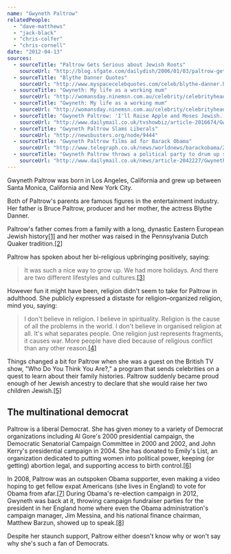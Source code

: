 ```yaml
---
name: "Gwyneth Paltrow"
relatedPeople:
  - "dave-matthews"
  - "jack-black"
  - "chris-colfer"
  - "chris-cornell"
date: "2012-04-13"
sources:
  - sourceTitle: "Paltrow Gets Serious about Jewish Roots"
    sourceUrl: "http://blog.sfgate.com/dailydish/2006/01/03/paltrow-gets-serious-about-jewish-roots/"
  - sourceTitle: "Blythe Danner Quotes"
    sourceUrl: "http://www.myspacecelebquotes.com/celeb/blythe-danner.htm"
  - sourceTitle: "Gwyneth: My life as a working mum"
    sourceUrl: "http://womansday.ninemsn.com.au/celebrity/celebrityheadlines/996224/gwyneth-my-life-as-a-working-mum"
  - sourceTitle: "Gwyneth: My life as a working mum"
    sourceUrl: "http://womansday.ninemsn.com.au/celebrity/celebrityheadlines/996224/gwyneth-my-life-as-a-working-mum"
  - sourceTitle: "Gwyneth Paltrow: 'I'll Raise Apple and Moses Jewish.'"
    sourceUrl: "http://www.dailymail.co.uk/tvshowbiz/article-2016674/Gwyneth-Paltrow-Ill-raise-Apple-Moses-Jewish.html#ixzz1Sc4Drhuw"
  - sourceTitle: "Gwyneth Paltrow Slams Liberals"
    sourceUrl: "http://newsbusters.org/node/9444"
  - sourceTitle: "Gwyneth Paltrow films ad for Barack Obama"
    sourceUrl: "http://www.telegraph.co.uk/news/worldnews/barackobama/2497142/Gwyneth-Paltrow-films-ad-for-Barack-Obama.html"
  - sourceTitle: "Gwyneth Paltrow throws a political party to drum up support for Obama and the Democrats"
    sourceUrl: "http://www.dailymail.co.uk/news/article-2042227/Gwyneth-Paltrow-throws-political-party-drum-support-Obama-Democrats.html#ixzz1rrX0EClN"
---
```


Gwyneth Paltrow was born in Los Angeles, California and grew up between Santa Monica, California and New York City.

Both of Paltrow's parents are famous figures in the entertainment industry. Her father is Bruce Paltrow, producer and her mother, the actress Blythe Danner.

Paltrow's father comes from a family with a long, dynastic Eastern European Jewish history<a class="source-citation" href="http://blog.sfgate.com/dailydish/2006/01/03/paltrow-gets-serious-about-jewish-roots/" title="Paltrow Gets Serious about Jewish Roots">[1]</a> and her mother was raised in the Pennsylvania Dutch Quaker tradition.<a class="source-citation" href="http://www.myspacecelebquotes.com/celeb/blythe-danner.htm" title="Blythe Danner Quotes">[2]</a>

Paltrow has spoken about her bi-religious upbringing positively, saying:

>It was such a nice way to grow up. We had more holidays. And there are two different lifestyles and cultures.<a class="source-citation" href="http://womansday.ninemsn.com.au/celebrity/celebrityheadlines/996224/gwyneth-my-life-as-a-working-mum" title="Gwyneth: My life as a working mum">[3]</a>

However fun it might have been, religion didn't seem to take for Paltrow in adulthood. She publicly expressed a distaste for religion–organized religion, mind you, saying:

>I don't believe in religion. I believe in spirituality. Religion is the cause of all the problems in the world. I don't believe in organised religion at all. It's what separates people. One religion just represents fragments, it causes war. More people have died because of religious conflict than any other reason.<a class="source-citation" href="http://womansday.ninemsn.com.au/celebrity/celebrityheadlines/996224/gwyneth-my-life-as-a-working-mum" title="Gwyneth: My life as a working mum">[4]</a>

Things changed a bit for Paltrow when she was a guest on the British TV show, "Who Do You Think You Are?," a program that sends celebrities on a quest to learn about their family histories. Paltrow suddenly became proud enough of her Jewish ancestry to declare that she would raise her two children Jewish.<a class="source-citation" href="http://www.dailymail.co.uk/tvshowbiz/article-2016674/Gwyneth-Paltrow-Ill-raise-Apple-Moses-Jewish.html#ixzz1Sc4Drhuw" title="Gwyneth Paltrow: &apos;I&apos;ll Raise Apple and Moses Jewish.&apos;">[5]</a>

## The multinational democrat

Paltrow is a liberal Democrat. She has given money to a variety of Democrat organizations including Al Gore's 2000 presidential campaign, the Democratic Senatorial Campaign Committee in 2000 and 2002, and John Kerry's presidential campaign in 2004. She has donated to Emily's List, an organization dedicated to putting women into political power, keeping (or getting) abortion legal, and supporting access to birth control.<a class="source-citation" href="http://newsbusters.org/node/9444" title="Gwyneth Paltrow Slams Liberals">[6]</a>

In 2008, Paltrow was an outspoken Obama supporter, even making a video hoping to get fellow expat Americans (she lives in England) to vote for Obama from afar.<a class="source-citation" href="http://www.telegraph.co.uk/news/worldnews/barackobama/2497142/Gwyneth-Paltrow-films-ad-for-Barack-Obama.html" title="Gwyneth Paltrow films ad for Barack Obama">[7]</a> During Obama's re-election campaign in 2012, Gwyneth was back at it, throwing campaign fundraiser parties for the president in her England home where even the Obama administration's campaign manager, Jim Messina, and his national finance chairman, Matthew Barzun, showed up to speak.<a class="source-citation" href="http://www.dailymail.co.uk/news/article-2042227/Gwyneth-Paltrow-throws-political-party-drum-support-Obama-Democrats.html#ixzz1rrX0EClN" title="Gwyneth Paltrow throws a political party to drum up support for Obama and the Democrats">[8]</a>

Despite her staunch support, Paltrow either doesn't know why or won't say why she's such a fan of Democrats.